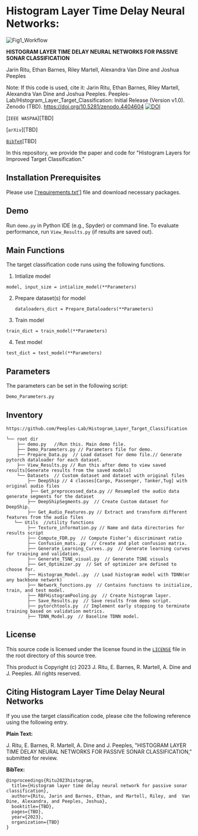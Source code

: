 # Histogram Layer Time Delay Neural Networks:
![Fig1_Workflow](https://github.com/Peeples-Lab/HLTDNN/blob/master/papers/Fig1_Workflow.png)



**HISTOGRAM LAYER TIME DELAY NEURAL NETWORKS FOR PASSIVE SONAR
CLASSIFICATION**

Jarin Ritu, Ethan Barnes, Riley Martell, Alexandra Van Dine and Joshua Peeples

Note: If this code is used, cite it: Jarin Ritu, Ethan Barnes, Riley Martell, Alexandra Van Dine and Joshua Peeples. Peeples-Lab/Histogram_Layer_Target_Classification: Initial Release (Version v1.0). 
Zenodo (TBD). https://doi.org/10.5281/zenodo.4404604 
[![DOI](https://zenodo.org/badge/DOI/10.5281/zenodo.4404604.svg)](https://doi.org/10.5281/zenodo.4404604)

[`IEEE WASPAA`][TBD]

[`arXiv`][TBD]

[`BibTeX`](https://github.com/Peeples-Lab/HLTDNN/blob/master/README.md#citing-histogram-layer-time-delay-neural-networks)[TBD]

In this repository, we provide the paper and code for "Histogram Layers for Improved Target Classification."

## Installation Prerequisites


Please use [['requirements.txt'](https://github.com/Peeples-Lab/HLTDNN/blob/master/requirements.txt)] file and download necessary packages.

## Demo

Run `demo.py` in Python IDE (e.g., Spyder) or command line. To evaluate performance,
run `View_Results.py` (if results are saved out).

## Main Functions

The target classification code runs using the following functions. 

1. Intialize model  

```model, input_size = intialize_model(**Parameters)```

2. Prepare dataset(s) for model
   
   ```dataloaders_dict = Prepare_Dataloaders(**Parameters)```

3. Train model 

```train_dict = train_model(**Parameters)```

4. Test model

```test_dict = test_model(**Parameters)```

## Parameters

The parameters can be set in the following script:

```Demo_Parameters.py```

## Inventory

```
https://github.com/Peeples-Lab/Histogram_Layer_Target_Classification

└── root dir
    ├── demo.py   //Run this. Main demo file.
    ├── Demo_Parameters.py // Parameters file for demo.
    ├── Prepare_Data.py  // Load dataset for demo file.// Generate pytorch dataloader for each dataset.
    ├── View_Results.py // Run this after demo to view saved results[Generate results from the saved models]
  	└── Datasets  // Custom dataset and dataset with original files
        ├── DeepShip // 4 classes[Cargo, Passenger, Tanker,Tug] with original audio files  
 	     ├── Get_preprocessed_data.py // Resampled the audio data generate segments for the dataset
        ├── DeepShipSegments.py  // Create Custom dataset for DeepShip.
        ├── Get_Audio_Features.py // Extract and transform different features from the audio files
   └── Utils  //utility functions
        ├── Texture_information.py // Name and data directories for results script
        ├── Compute_FDR.py  // Compute Fisher’s discriminant ratio
        ├── Confusion_mats..py  // Create and plot confusion matrix.
        ├── Generate_Learning_Curves..py  // Generate learning curves for training and validation.
        ├── Generate_TSNE_visual.py  // Generate TSNE visuals 
        ├── Get_Optimizer.py  // Set of optimizer are defined to choose for.
        ├── Histogram_Model..py  // Load histogram model with TDNN(or any backbone network)
        ├── Network_functions.py  // Contains functions to initialize, train, and test model.
        ├── RBFHistogramPooling.py  // Create histogram layer.
        ├── Save_Results.py  // Save results from demo script.
        ├── pytorchtools.py  // Implement early stopping to terminate training based on validation metrics.
        ├── TDNN_Model.py  // Baseline TDNN model.

```

## License

This source code is licensed under the license found in the [`LICENSE`](LICENSE) file in the root directory of this source tree.

This product is Copyright (c) 2023 J. Ritu, E. Barnes, R. Martell, A. Dine and J. Peeples. All rights reserved.

## <a name="CitingHist"></a>Citing Histogram Layer Time Delay Neural Networks

If you use the target classification code, please cite the following reference using the following entry.

**Plain Text:**

J. Ritu, E. Barnes, R. Martell, A. Dine and J. Peeples, "HISTOGRAM LAYER TIME DELAY NEURAL NETWORKS FOR PASSIVE SONAR
CLASSIFICATION," submitted for review.

**BibTex:**

```
@inproceedings{Ritu2023histogram,
  title={Histogram layer time delay neural network for passive sonar classification},
  author={Ritu, Jarin and Barnes, Ethan, and Martell, Riley, and  Van Dine, Alexandra, and Peeples, Joshua},
  booktitle={TBD},
  pages={TBD},
  year={2023},
  organization={TBD}
}
```
